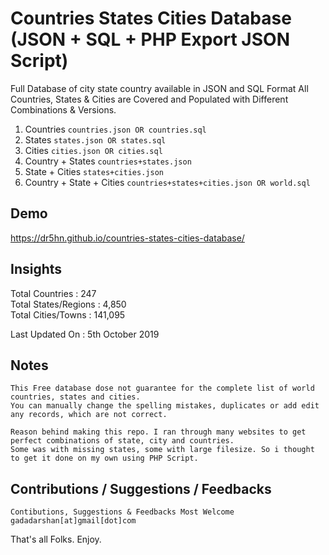 # Countries States Cities Database (JSON + SQL + PHP Export JSON Script)
Full Database of city state country available in JSON and SQL Format
All Countries, States & Cities are Covered and Populated with Different Combinations & Versions.

1. Countries `countries.json OR countries.sql`
2. States `states.json OR states.sql`
3. Cities `cities.json OR cities.sql`
4. Country + States `countries+states.json`
5. State + Cities `states+cities.json`
6. Country + State + Cities `countries+states+cities.json OR world.sql`

## Demo
https://dr5hn.github.io/countries-states-cities-database/

## Insights
Total Countries : 247 <br>
Total States/Regions : 4,850 <br>
Total Cities/Towns : 141,095 <br>

Last Updated On : 5th October 2019

## Notes
```
This Free database dose not guarantee for the complete list of world countries, states and cities.
You can manually change the spelling mistakes, duplicates or add edit any records, which are not correct.

Reason behind making this repo. I ran through many websites to get perfect combinations of state, city and countries.
Some was with missing states, some with large filesize. So i thought to get it done on my own using PHP Script.
```

## Contributions / Suggestions / Feedbacks
```
Contibutions, Suggestions & Feedbacks Most Welcome
gadadarshan[at]gmail[dot]com
```

That's all Folks. Enjoy.
